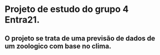 # Projeto de estudo do grupo 4 Entra21.
## O projeto se trata de uma previsão de dados de um zoologico com base no clima.
